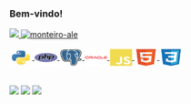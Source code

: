 ### Bem-vindo!

<div>
<a href = "https://github.com/monteiro-ale">
  <img height="160em" src="https://https://github-readme-stats-sigma-five.vercel.app/api?username=monteiro-ale&show_icons=true&theme=dark&include_all_commits=true&count_private=true"/>
  <img height="160em" src="https://https://github-readme-stats-sigma-five.vercel.app/api/top-langs?username=monteiro-ale&show_icons=true&locale=en&layout=compact&theme=dark" alt="monteiro-ale"/>
</div>
<div>
  <div style="display: inline_block"><br>
  <img align="center" alt="Ale-Python" height="30" width="40" src="https://raw.githubusercontent.com/devicons/devicon/master/icons/python/python-original.svg">
  <img align="center" alt="Ale-php" height="30" width="40" src="https://raw.githubusercontent.com/devicons/devicon/master/icons/php/php-original.svg">
  <img align="center" alt="Ale-Postgresql" height="30" width="40" src="https://raw.githubusercontent.com/devicons/devicon/master/icons/postgresql/postgresql-original.svg">
  <img align="center" alt="Ale-Oracle" height="30" width="40" src="https://raw.githubusercontent.com/devicons/devicon/master/icons/oracle/oracle-original.svg">
  <img align="center" alt="Ale-Js" height="30" width="40" src="https://raw.githubusercontent.com/devicons/devicon/master/icons/javascript/javascript-plain.svg">
  <img align="center" alt="Ale-HTML" height="30" width="40" src="https://raw.githubusercontent.com/devicons/devicon/master/icons/html5/html5-original.svg">
  <img align="center" alt="Ale-CSS" height="30" width="40" src="https://raw.githubusercontent.com/devicons/devicon/master/icons/css3/css3-original.svg">
 </div>
 <br><br>
 <div>
  <a href="https://www.instagram.com/_alemonteiro_/" target="_blank"><img src="https://img.shields.io/badge/-Instagram-%23E4405F?style=for-the-badge&logo=instagram&logoColor=white" target="_blank"></a>
  <a href = "mailto:monteiro.tec32@gmail.com"><img src="https://img.shields.io/badge/-Gmail-%23333?style=for-the-badge&logo=gmail&logoColor=white" target="_blank"></a>
  <a href="https://www.linkedin.com/in/alexandre-monteiro-627015158/" target="_blank"><img src="https://img.shields.io/badge/-LinkedIn-%230077B5?style=for-the-badge&logo=linkedin&logoColor=white" target="_blank"></a> 
